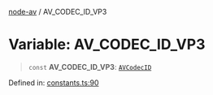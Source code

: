 [node-av](../globals.md) / AV\_CODEC\_ID\_VP3

# Variable: AV\_CODEC\_ID\_VP3

> `const` **AV\_CODEC\_ID\_VP3**: [`AVCodecID`](../type-aliases/AVCodecID.md)

Defined in: [constants.ts:90](https://github.com/seydx/av/blob/f8631fc881b394300b1479f511d55cf1c370a87f/src/constants/constants.ts#L90)
